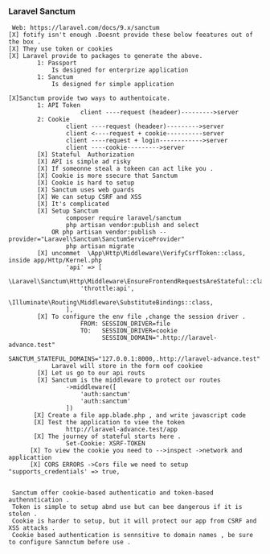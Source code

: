 ### Laravel Sanctum
     Web: https://laravel.com/docs/9.x/sanctum
    [X] fotify isn't enough .Doesnt provide these below feeatures out of the box .
    [X] They use token or cookies
    [X] Laravel provide to packages to generate the above.
            1: Passport 
                Is designed for enterprize application
            1: Sanctum
                Is designed for simple application
    
    [X]Sanctum provide two ways to authentoicate.
            1: API Token 
                        client ----request (headeer)--------->server
            2: Cookie 
                    client ----request (headeer)--------->server
                    client <----request + cookie----------server
                    client ----request + login------------>server
                    client ----cookie--------->server
            [X] Stateful  Authorization 
            [X] API is simple ad risky
            [X] If someonne steal a tokeen can act like you .
            [X] Cookie is more ssecure that Sanctum
            [X] Cookie is hard to setup
            [X] Sanctum uses web guards
            [X] We can setup CSRF and XSS
            [X] It's complicated
            [X] Setup Sanctum 
                    composer require laravel/sanctum
                    php artisan vendor:publish and select 
                OR php artisan vendor:publish --provider="Laravel\Sanctum\SanctumServiceProvider"
                    php artisan migrate 
            [X] uncommet  \App\Http\Middleware\VerifyCsrfToken::class, inside app/Http/Kernel.php
                    'api' => [
                        \Laravel\Sanctum\Http\Middleware\EnsureFrontendRequestsAreStateful::class,
                        'throttle:api',
                        \Illuminate\Routing\Middleware\SubstituteBindings::class,
                    ],
            [X] To configure the env file ,change the session driver .
                        FROM: SESSION_DRIVER=file
                        TO:   SESSION_DRIVER=cookie
                              SESSION_DOMAIN=".http://laravel-advance.test"
                              SANCTUM_STATEFUL_DOMAINS="127.0.0.1:8000,.http://laravel-advance.test"
                Laravel will store in the form oof cookiee
            [X] Let us go to our api routs
            [X] Sanctum is the middleware to protect our routes
                    ->middleware([
                        'auth:sanctum'
                        'auth:sanctum'
                    ])
           [X] Create a file app.blade.php , and write javascript code 
           [X] Test the application to viee the token
                    http://laravel-advance.test/app
           [X] The journey of stateful starts here .
                    Set-Cookie: XSRF-TOKEN
          [X] To view the cookie you need to -->inspect ->network and applicattion
          [X] CORS ERRORS ->Cors file we need to setup "supports_credentials' => true,


     Sanctum offer cookie-based authenticatio and token-based authenntication .
     Token is simple to setup abnd use but can bee dangerous if it is stolen .
     Cookie is harder to setup, but it will protect our app from CSRF and XSS attacks .
     Cookie based authentication is sennsitive to domain names , be sure to configure Sannctum before use .
